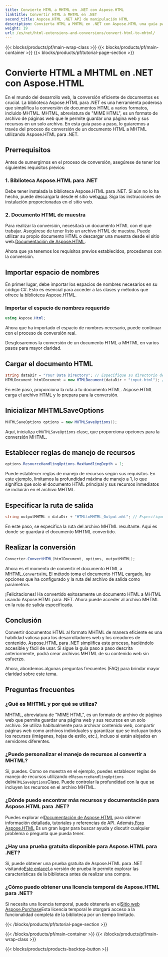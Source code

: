 ```yaml
---
title: Convierte HTML a MHTML en .NET con Aspose.HTML
linktitle: Convertir HTML a MHTML en .NET
second_title: Aspose.HTML .NET API de manipulación HTML
description: Convierta HTML a MHTML en .NET con Aspose.HTML una guía paso a paso para archivar contenido web de manera eficiente. Aprenda a usar Aspose.HTML para .NET para crear archivos MHTML.
weight: 19
url: /es/net/html-extensions-and-conversions/convert-html-to-mhtml/
---
```


{{< blocks/products/pf/main-wrap-class >}}
{{< blocks/products/pf/main-container >}}
{{< blocks/products/pf/tutorial-page-section >}}

# Convierte HTML a MHTML en .NET con Aspose.HTML


En el mundo del desarrollo web, la conversión eficiente de documentos es crucial. La biblioteca Aspose.HTML para .NET es una herramienta poderosa que simplifica la conversión de documentos HTML a varios formatos, incluido MHTML. MHTML, abreviatura de "MIME HTML", es un formato de archivo de páginas web que le permite guardar una página web y sus recursos en un solo archivo. En esta guía paso a paso, lo guiaremos a través del proceso de conversión de un documento HTML a MHTML utilizando Aspose.HTML para .NET.

## Prerrequisitos

Antes de sumergirnos en el proceso de conversión, asegúrese de tener los siguientes requisitos previos:

### 1. Biblioteca Aspose.HTML para .NET

 Debe tener instalada la biblioteca Aspose.HTML para .NET. Si aún no lo ha hecho, puede descargarla desde el sitio web[aquí](https://releases.aspose.com/html/net/). Siga las instrucciones de instalación proporcionadas en el sitio web.

### 2. Documento HTML de muestra

Para realizar la conversión, necesitará un documento HTML con el que trabajar. Asegúrese de tener listo un archivo HTML de muestra. Puede utilizar su propio documento HTML o descargar una muestra desde el sitio web.[Documentación de Aspose.HTML](https://reference.aspose.com/html/net/).

Ahora que ya tenemos los requisitos previos establecidos, procedamos con la conversión.

## Importar espacio de nombres

En primer lugar, debe importar los espacios de nombres necesarios en su código C#. Esto es esencial para acceder a las clases y métodos que ofrece la biblioteca Aspose.HTML.

### Importar el espacio de nombres requerido

```csharp
using Aspose.Html;
```

Ahora que ha importado el espacio de nombres necesario, puede continuar con el proceso de conversión real.

Desglosaremos la conversión de un documento HTML a MHTML en varios pasos para mayor claridad.

## Cargar el documento HTML

```csharp
string dataDir = "Your Data Directory"; // Especifique su directorio de datos
HTMLDocument htmlDocument = new HTMLDocument(dataDir + "input.html"); // Cargar el documento HTML
```

En este paso, proporciona la ruta a tu documento HTML. Aspose.HTML carga el archivo HTML y lo prepara para la conversión.

## Inicializar MHTMLSaveOptions

```csharp
MHTMLSaveOptions options = new MHTMLSaveOptions();
```

 Aquí, inicializa el`MHTMLSaveOptions` clase, que proporciona opciones para la conversión MHTML.

## Establecer reglas de manejo de recursos

```csharp
options.ResourceHandlingOptions.MaxHandlingDepth = 1;
```

Puede establecer reglas de manejo de recursos según sus requisitos. En este ejemplo, limitamos la profundidad máxima de manejo a 1, lo que significa que solo el documento HTML principal y sus recursos inmediatos se incluirán en el archivo MHTML.

## Especificar la ruta de salida

```csharp
string outputMHTML = dataDir + "HTMLtoMHTML_Output.mht"; // Especifique la ruta del archivo de salida
```

En este paso, se especifica la ruta del archivo MHTML resultante. Aquí es donde se guardará el documento MHTML convertido.

## Realizar la conversión

```csharp
Converter.ConvertHTML(htmlDocument, options, outputMHTML);
```

 Ahora es el momento de convertir el documento HTML a MHTML.`ConvertHTML` El método toma el documento HTML cargado, las opciones que ha configurado y la ruta del archivo de salida como parámetros.

¡Felicitaciones! Ha convertido exitosamente un documento HTML a MHTML usando Aspose.HTML para .NET. Ahora puede acceder al archivo MHTML en la ruta de salida especificada.

## Conclusión

Convertir documentos HTML al formato MHTML de manera eficiente es una habilidad valiosa para los desarrolladores web y los creadores de contenido. Aspose.HTML para .NET simplifica este proceso, haciéndolo accesible y fácil de usar. Si sigue la guía paso a paso descrita anteriormente, podrá crear archivos MHTML de su contenido web sin esfuerzo.

Ahora, abordemos algunas preguntas frecuentes (FAQ) para brindar mayor claridad sobre este tema.

## Preguntas frecuentes

### ¿Qué es MHTML y por qué se utiliza?

MHTML, abreviatura de "MIME HTML", es un formato de archivo de páginas web que permite guardar una página web y sus recursos en un solo archivo. Se utiliza habitualmente para archivar contenido web, compartir páginas web como archivos individuales y garantizar que se incluyan todos los recursos (imágenes, hojas de estilo, etc.), incluso si están alojados en servidores diferentes.

### ¿Puedo personalizar el manejo de recursos al convertir a MHTML?

 Sí, puedes. Como se muestra en el ejemplo, puedes establecer reglas de manejo de recursos utilizando el`ResourceHandlingOptions` del`MHTMLSaveOptions`Clase. Puede controlar la profundidad con la que se incluyen los recursos en el archivo MHTML.

### ¿Dónde puedo encontrar más recursos y documentación para Aspose.HTML para .NET?

 Puedes explorar el[Documentación de Aspose.HTML](https://reference.aspose.com/html/net/) para obtener información detallada, tutoriales y referencias de API. Además,[Foro Aspose.HTML](https://forum.aspose.com/) Es un gran lugar para buscar ayuda y discutir cualquier problema o pregunta que pueda tener.

### ¿Hay una prueba gratuita disponible para Aspose.HTML para .NET?

 Sí, puede obtener una prueba gratuita de Aspose.HTML para .NET visitando[Este enlace](https://releases.aspose.com/)La versión de prueba le permite explorar las características de la biblioteca antes de realizar una compra.

### ¿Cómo puedo obtener una licencia temporal de Aspose.HTML para .NET?

 Si necesita una licencia temporal, puede obtenerla en el[Sitio web Aspose.Purchase](https://purchase.aspose.com/temporary-license/)Esta licencia temporal le otorgará acceso a la funcionalidad completa de la biblioteca por un tiempo limitado.


{{< /blocks/products/pf/tutorial-page-section >}}

{{< /blocks/products/pf/main-container >}}
{{< /blocks/products/pf/main-wrap-class >}}

{{< blocks/products/products-backtop-button >}}
